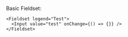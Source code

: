 Basic Fieldset:

    <Fieldset legend="Test">
      <Input value="test" onChange={() => {}} />
    </Fieldset>
